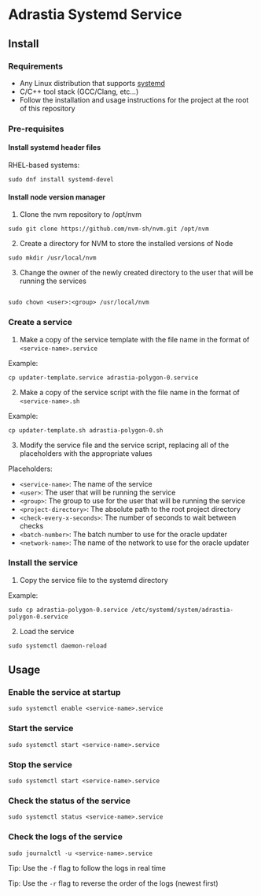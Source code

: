 # Adrastia Systemd Service

## Install

### Requirements

-   Any Linux distribution that supports [systemd](https://systemd.io/)
-   C/C++ tool stack (GCC/Clang, etc...)
-   Follow the installation and usage instructions for the project at the root of this repository

### Pre-requisites

#### Install systemd header files

RHEL-based systems:

```console
sudo dnf install systemd-devel
```

#### Install node version manager

1. Clone the nvm repository to /opt/nvm

```console
sudo git clone https://github.com/nvm-sh/nvm.git /opt/nvm
```

2. Create a directory for NVM to store the installed versions of Node

```console
sudo mkdir /usr/local/nvm
```

3. Change the owner of the newly created directory to the user that will be running the services

```console

sudo chown <user>:<group> /usr/local/nvm
```

### Create a service

1. Make a copy of the service template with the file name in the format of `<service-name>.service`

Example:

```console
cp updater-template.service adrastia-polygon-0.service
```

2. Make a copy of the service script with the file name in the format of `<service-name>.sh`

Example:

```console
cp updater-template.sh adrastia-polygon-0.sh
```

3. Modify the service file and the service script, replacing all of the placeholders with the appropriate values

Placeholders:

-   `<service-name>`: The name of the service
-   `<user>`: The user that will be running the service
-   `<group>`: The group to use for the user that will be running the service
-   `<project-directory>`: The absolute path to the root project directory
-   `<check-every-x-seconds>`: The number of seconds to wait between checks
-   `<batch-number>`: The batch number to use for the oracle updater
-   `<network-name>`: The name of the network to use for the oracle updater

### Install the service

1. Copy the service file to the systemd directory

Example:

```console
sudo cp adrastia-polygon-0.service /etc/systemd/system/adrastia-polygon-0.service
```

2. Load the service

```console
sudo systemctl daemon-reload
```

## Usage

### Enable the service at startup

```console
sudo systemctl enable <service-name>.service
```

### Start the service

```console
sudo systemctl start <service-name>.service
```

### Stop the service

```console
sudo systemctl start <service-name>.service
```

### Check the status of the service

```console
sudo systemctl status <service-name>.service
```

### Check the logs of the service

```console
sudo journalctl -u <service-name>.service
```

Tip: Use the `-f` flag to follow the logs in real time

Tip: Use the `-r` flag to reverse the order of the logs (newest first)
